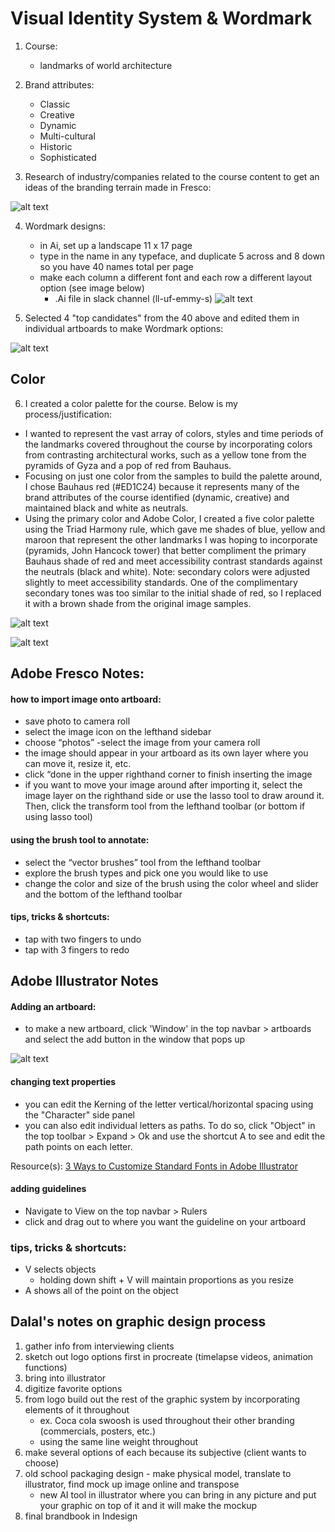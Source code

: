 # Visual Identity System & Wordmark

1. Course:
    * landmarks of world architecture

2. Brand attributes: 
    * Classic
    * Creative
    * Dynamic
    * Multi-cultural
    * Historic
    * Sophisticated

3. Research of industry/companies related to the course content to get an ideas of the branding terrain made in Fresco:

![alt text](https://files.slack.com/files-pri/T0HTW3H0V-F05K0PBHF0D/untitled_-_july_27__2023_10.28.jpg?pub_secret=1735ca8ebc)


4. Wordmark designs:
    * in Ai, set up a landscape 11 x 17 page
    * type in the name in any typeface, and duplicate 5 across and 8 down so you have 40 names total per page
    * make each column a different font and each row a different layout option (see image below)
        * .Ai file in slack channel (ll-uf-emmy-s)
![alt text](https://files.slack.com/files-pri/T0HTW3H0V-F05KTCFPZFA/untitled_-_july_27__2023_11.13.jpg?pub_secret=eb3219f6ed)

5. Selected 4 "top candidates" from the 40 above and edited them in individual artboards to make Wordmark options:

![alt text](https://files.slack.com/files-pri/T0HTW3H0V-F05K3S9N3KQ/screen_shot_2023-07-28_at_1.38.01_pm.png?pub_secret=7ad5bba1f0)

## Color

6. I created a color palette for the course. Below is my process/justification:


* I wanted to represent the vast array of colors, styles and time periods of the landmarks covered throughout the course by incorporating colors from contrasting architectural works, such as a yellow tone from the pyramids of Gyza and a pop of red from Bauhaus. 
* Focusing on just one color from the samples to build the palette around, I chose Bauhaus red (#ED1C24) because it represents many of the brand attributes of the course identified (dynamic, creative) and maintained black and white as neutrals. 
* Using the primary color and Adobe Color, I created a five color palette using the Triad Harmony rule, which gave me shades of blue, yellow and maroon that represent the other landmarks I was hoping to incorporate (pyramids, John Hancock tower) that better compliment the primary Bauhaus shade of red and meet accessibility contrast standards against the neutrals (black and white). Note: secondary colors were adjusted slightly to meet accessibility standards. One of the complimentary secondary tones was too similar to the initial shade of red, so I replaced it with a brown shade from the original image samples.


![alt text](https://files.slack.com/files-pri/T0HTW3H0V-F05KNKRCX8V/screen_shot_2023-08-01_at_10.22.52_am.png?pub_secret=e1b5c9b95b)

![alt text](https://files.slack.com/files-pri/T0HTW3H0V-F05L5BWTMMX/screen_shot_2023-08-01_at_12.55.35_pm.png?pub_secret=856910adda)


## Adobe Fresco Notes:

#### how to import image onto artboard:
- save photo to camera roll
- select the image icon on the lefthand sidebar
- choose “photos”
-select the image from your camera roll
- the image should appear in your artboard as its own layer where you can move it, resize it, etc.
- click “done in the upper righthand corner to finish inserting the image
- if you want to move your image around after importing it, select the image layer on the righthand side or use the lasso tool to draw around it. Then, click the transform tool from the lefthand toolbar (or bottom if using lasso tool)

#### using the brush tool to annotate:
- select the “vector brushes” tool from the lefthand toolbar
- explore the brush types and pick one you would like to use
- change the color and size of the brush using the color wheel and slider and the bottom of the lefthand toolbar

#### tips, tricks & shortcuts:
- tap with two fingers to undo
- tap with 3 fingers to redo

## Adobe Illustrator Notes

#### Adding an artboard:
- to make a new artboard, click 'Window' in the top navbar > artboards and select the add button in the window that pops up 

![alt text](https://files.slack.com/files-pri/T0HTW3H0V-F05KP5BHVQ9/screen_shot_2023-07-28_at_10.32.14_am.png?pub_secret=3393e1db13)

#### changing text properties
- you can edit the Kerning of the letter vertical/horizontal spacing using the "Character" side panel
- you can also edit individual letters as paths. To do so, click "Object" in the top toolbar > Expand > Ok and use the shortcut A to see and edit the path points on each letter.

Resource(s):
[3 Ways to Customize Standard Fonts in Adobe Illustrator](https://www.shutterstock.com/blog/customize-standard-fonts-adobe-illustrator)

#### adding guidelines
* Navigate to View on the top navbar > Rulers
* click and drag out to where you want the guideline on your artboard

### tips, tricks & shortcuts:
* V selects objects
    * holding down shift + V will maintain proportions as you resize
* A shows all of the point on the object


## Dalal's notes on graphic design process
1. gather info from interviewing clients
2. sketch out logo options first in procreate (timelapse videos, animation functions)
3. bring into illustrator
4. digitize favorite options
5. from logo build out the rest of the graphic system by incorporating elements of it throughout
    * ex. Coca cola swoosh is used throughout their other branding (commercials, posters, etc.)
    * using the same line weight throughout
7. make several options of each because its subjective (client wants to choose)
8. old school packaging design - make physical model, translate to illustrator, find mock up image online and transpose 
    * new AI tool in illustrator where you can bring in any picture and put your graphic on top of it and it will make the mockup
9. final brandbook in Indesign



